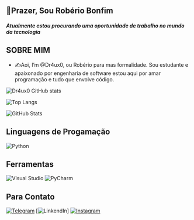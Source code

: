 ## 📌Prazer, Sou Robério Bonfim

##### Atualmente estou procurando uma oportunidade de trabalho no mundo da tecnologia
## SOBRE MIM
* ✍Aoi, I’m @Dr4ux0, ou Robério para mas formalidade. Sou estudante e apaixonado por engenharia de software
estou aqui por amar programação e tudo que envolve código.

![Dr4ux0 GitHub stats](https://github-readme-stats.vercel.app/api?username=Dr4ux0&show_icons=true&theme=radical)

![Top Langs](https://github-readme-stats-git-masterrstaa-rickstaa.vercel.app/api/top-langs/?username=Dr4ux0&layout=donut&bg_color=353D41&border_color=123547&title_color=EB9326&text_color=FFF&)

![GitHub Stats](https://github-readme-stats.vercel.app/api?username=Dr4ux0&theme=transparent&bg_color=353D41&border_color=123547&show_icons=true&icon_color=EB9326&title_color=EB9326&text_color=FFF&hide_title=true&hide=stars&rank_icon=github)

</div>

## Linguagens de Progamação
![Python](https://img.shields.io/badge/python-3670A0?style=for-the-badge&logo=python&logoColor=ffdd54)

## Ferramentas
![Visual Studio](https://img.shields.io/badge/Visual%20Studio-5C2D91.svg?style=for-the-badge&logo=visual-studio&logoColor=white)
![PyCharm](https://img.shields.io/badge/pycharm-143?style=for-the-badge&logo=pycharm&logoColor=black&color=black&labelColor=green)

## Para Contato
[![Telegram](https://img.shields.io/badge/Telegram-2CA5E0?style=for-the-badge&logo=telegram&logoColor=white)](https://t.me/Dr4ux0)
[![LinkendIn](https://img.shields.io/badge/LinkedIn-0077B5?style=for-the-badge&logo=linkedin&logoColor=white)]
[![Instagram](https://img.shields.io/badge/Instagram-E4405F?style=for-the-badge&logo=instagram&logoColor=white)](https://www.instagram.com/_beriooliver)

